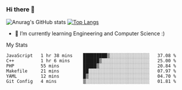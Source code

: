 ### Hi there 👋

![Anurag's GitHub stats](https://github-readme-stats.vercel.app/api?username=MatteoIorio11&show_icons=true&theme=dark) 
[![Top Langs](https://github-readme-stats.vercel.app/api/top-langs/?username=MatteoIorio11&theme=dark)](https://github.com/MatteoIorio11/github-readme-stats)

- 🌱 I’m currently learning Engineering and Computer Science :)

<!--
**MatteoIorio11/MatteoIorio11** is a ✨ _special_ ✨ repository because its `README.md` (this file) appears on your GitHub profile.

Here are some ideas to get you started:

- 🔭 I’m currently working on ...
- 🌱 I’m currently learning ...
- 👯 I’m looking to collaborate on ...
- 🤔 I’m looking for help with ...
- 💬 Ask me about ...
- 📫 How to reach me: ...
- 😄 Pronouns: ...
- ⚡ Fun fact: ...
-->
My Stats
<!--START_SECTION:waka-->

```text
JavaScript   1 hr 38 mins    █████████▒░░░░░░░░░░░░░░░   37.08 %
C++          1 hr 6 mins     ██████▒░░░░░░░░░░░░░░░░░░   25.00 %
PHP          55 mins         █████▒░░░░░░░░░░░░░░░░░░░   20.84 %
Makefile     21 mins         ██░░░░░░░░░░░░░░░░░░░░░░░   07.97 %
YAML         12 mins         █▒░░░░░░░░░░░░░░░░░░░░░░░   04.70 %
Git Config   4 mins          ▒░░░░░░░░░░░░░░░░░░░░░░░░   01.81 %
```

<!--END_SECTION:waka-->
